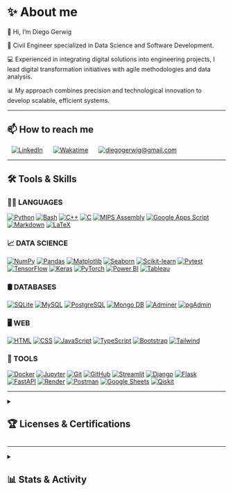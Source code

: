 # **✨ About me**

👋 Hi, I’m Diego Gerwig

🦺 Civil Engineer specialized in Data Science and Software Development. 

💻 Experienced in integrating digital solutions into engineering projects, I lead digital transformation initiatives with agile methodologies and data analysis.

📊 My approach combines precision and technological innovation to develop scalable, efficient systems.


---

## **📫 How to reach me**

<div style="text-align:left">
	<a href="https://www.linkedin.com/in/diegogerwig" target="_blank" rel="noopener noreferrer" style="padding: 10px;"><img alt="LinkedIn" src="https://img.shields.io/badge/LinkedIn-0077B5.svg?logo=linkedin&logoColor=white" height="30"></a>
	<a href="https://wakatime.com/@diegogerwig" style="padding: 10px;"><img alt="Wakatime" src="https://img.shields.io/badge/Wakatime-2496ED.svg?logo=wakatime&logoColor=white&color=green" height="30"></a>
	<!-- <a href="https://www.hackerrank.com/diegogerwig" style="padding: 10px;"><img alt="Hackerrank" src="https://img.shields.io/badge/Hackerrank-2EC866.svg?logo=hackerrank&logoColor=white" height="30"></a> -->
	<!-- <a href="https://www.kaggle.com/diegogerwig" style="padding: 10px;"><img alt="Kaggle" src="https://img.shields.io/badge/Kaggle-20BEFF.svg?logo=kaggle&logoColor=white" style="height: 25px;"></a> -->
	<a href="mailto:diegogerwig@gmail.com" style="padding: 10px;"><img alt="diegogerwig@gmail.com" src="https://img.shields.io/badge/diegogerwig@gmail.com-EA4335.svg?logo=gmail&logoColor=white" height="30"></a>
</div>

---

## **🛠️ Tools & Skills**

<h3 align="left">👨‍💻 LANGUAGES</h3>
	<p align="left">
		<a href="https://github.com/search?q=user%3Adiegogerwig+language%3Apython"><img alt="Python" src="https://img.shields.io/badge/Python-14354C.svg?logo=python&logoColor=white" height="25"></a>
	  	<a href="#"><img alt="Bash" src="https://img.shields.io/badge/Bash-121011.svg?logo=gnu-bash&logoColor=white" height="25"></a>
	  	<a href="#"><img alt="C++" src="https://custom-icon-badges.demolab.com/badge/C++-9C033A.svg?logo=cpp2&logoColor=white" height="25"></a>
	  	<a href="#"><img alt="C" src="https://custom-icon-badges.demolab.com/badge/C-03599C.svg?logo=c-in-hexagon&logoColor=white" height="25"></a>
	  	<a href="#"><img alt="MIPS Assembly" src="https://custom-icon-badges.demolab.com/badge/Assembly-525252.svg?logo=asm-hex&logoColor=white" height="25"></a>
	  	<a href="#"><img alt="Google Apps Script" src="https://custom-icon-badges.demolab.com/badge/Google%20Apps%20Script-02569B.svg?logo=gs&logoColor=white" height="25"></a>
	  	<a href="#"><img alt="Markdown" src="https://img.shields.io/badge/Markdown-000000.svg?logo=markdown&logoColor=white" height="25"></a>
	  	<a href="#"><img alt="LaTeX" src="https://img.shields.io/badge/LaTeX-008080.svg?logo=LaTeX&logoColor=white" height="25"></a>
	</p>

<h3 align="left">📈 DATA SCIENCE</h3>
	<p align="left">
		<a href="#"><img alt="NumPy" src="https://img.shields.io/badge/Numpy-013243.svg?logo=numpy&logoColor=white" height="25"></a>
		<a href="#"><img alt="Pandas" src="https://img.shields.io/badge/Pandas-150458.svg?logo=pandas&logoColor=white" height="25"></a>
		<a href="#"><img alt="Matplotlib" src="https://img.shields.io/badge/Matplotlib-3776AB.svg?logo=python&logoColor=white" height="25"></a>
		<a href="#"><img alt="Seaborn" src="https://img.shields.io/badge/Seaborn-0C4B5E.svg?logo=seaborn&logoColor=white" height="25"></a>
		<a href="#"><img alt="Scikit-learn" src="https://img.shields.io/badge/Scikit--learn-F7931E.svg?logo=scikit-learn&logoColor=white" height="25"></a>
		<a href="#"><img alt="Pytest" src="https://img.shields.io/badge/Pytest-0A9EDC.svg?logo=pytest&logoColor=white" height="25"></a>
		<a href="#"><img alt="TensorFlow" src="https://img.shields.io/badge/TensorFlow-FF6F00.svg?logo=TensorFlow&logoColor=white" height="25"></a>
		<a href="#"><img alt="Keras" src="https://img.shields.io/badge/Keras-D00000.svg?logo=Keras&logoColor=white" height="25"></a>
		<a href="#"><img alt="PyTorch" src="https://img.shields.io/badge/PyTorch-EE4C2C.svg?logo=PyTorch&logoColor=white" height="25"></a>
		<a href="#"><img alt="Power BI" src="https://img.shields.io/badge/Power%20BI-F2C811?logo=powerbi&logoColor=black" height="25"></a>
		<a href="#"><img alt="Tableau" src="https://img.shields.io/badge/Tableau-E97627?logo=Tableau&logoColor=white" height="25"></a>
	</p>

<h3 align="left">🛢️ DATABASES</h3>
	<p align="left">
		<a href="#"><img alt="SQLite" src="https://img.shields.io/badge/SQLite-07405E?logo=sqlite&logoColor=white" height="25"></a>
		<a href="#"><img alt="MySQL" src="https://img.shields.io/badge/MySQL-00000F?logo=mysql&logoColor=white" height="25"></a>
		<a href="#"><img alt="PostgreSQL" src="https://img.shields.io/badge/PostgreSQL-316192?logo=postgresql&logoColor=white" height="25"></a>
		<a href="#"><img alt="Mongo DB" src="https://img.shields.io/badge/MongoDB-4EA94B?logo=mongodb&logoColor=white" height="25"></a>
		<a href="#"><img alt="Adminer" src="https://img.shields.io/badge/Adminer-34567C?logo=adminer&logoColor=white" height="25"></a>
		<a href="#"><img alt="pgAdmin" src="https://img.shields.io/badge/pgAdmin-336791?logo=postgresql&logoColor=white" height="25"></a>
	</p>

<h3 align="left">🖥️ WEB</h3>
	<p align="left">
		<a href="#"><img alt="HTML" src="https://img.shields.io/badge/HTML-E34F26.svg?logo=html5&logoColor=white" height="25"></a>
		<a href="#"><img alt="CSS" src="https://img.shields.io/badge/CSS-1572B6.svg?logo=css3&logoColor=white" height="25"></a>
		<a href="#"><img alt="JavaScript" src="https://img.shields.io/badge/JavaScript-F7DF1E.svg?logo=javascript&logoColor=black" height="25"></a>
		<a href="#"><img alt="TypeScript" src="https://img.shields.io/badge/TypeScript-007ACC.svg?logo=typescript&logoColor=white" height="25"></a>
		<a href="#"><img alt="Bootstrap" src="https://img.shields.io/badge/Bootstrap-563D7C.svg?logo=bootstrap&logoColor=black" height="25"></a>
		<a href="#"><img alt="Tailwind" src="https://img.shields.io/badge/Tailwindcss-0F172A.svg?&logo=tailwindcss&logoColor=white" height="25"></a>
	</p>

<h3 align="left">🧩 TOOLS</h3>
	<p align="left">
		<a href="#"><img alt="Docker" src="https://img.shields.io/badge/Docker-2496ED.svg?logo=docker&logoColor=white" height="25"></a>
		<a href="#"><img alt="Jupyter" src="https://img.shields.io/badge/Jupyter-F37626.svg?logo=Jupyter&logoColor=white" height="25"></a>
		<a href="#"><img alt="Git" src="https://img.shields.io/badge/Git-F05033.svg?logo=git&logoColor=white" height="25"></a>
		<a href="#"><img alt="GitHub" src="https://img.shields.io/badge/GitHub-181717.svg?logo=github&logoColor=white" height="25"></a>
		<a href="#"><img alt="Streamlit" src="https://img.shields.io/badge/Streamlit-FF4B4B.svg?logo=streamlit&logoColor=white" height="25"></a>
		<a href="#"><img alt="Django" src="https://img.shields.io/badge/Django-092E20.svg?logo=django&logoColor=green" height="25"></a>
		<a href="#"><img alt="Flask" src="https://img.shields.io/badge/Flask-000000.svg?logo=flask&logoColor=white" height="25"></a>
		<a href="#"><img alt="FastAPI" src="https://img.shields.io/badge/FastAPI-005571.svg?logo=fastapi&logoColor=white" height="25"></a>
		<a href="#"><img alt="Render" src="https://img.shields.io/badge/Render-46E3B7.svg?logo=render&logoColor=white" height="25"></a>
		<a href="#"><img alt="Postman" src="https://img.shields.io/badge/Postman-FF6C37?logo=postman&logoColor=white" height="25"></a>
		<a href="#"><img alt="Google Sheets" src="https://img.shields.io/badge/Sheets-34A853.svg?logo=google%20sheets&logoColor=white" height="25"></a>
		<a href="https://www.credly.com/badges/7fce96fb-09f9-48c6-9f7c-d5118c3b9412"><img alt="Qiskit" src="https://img.shields.io/badge/Qiskit-000000.svg?logo=qiskit&logoColor=white" height="25"></a>
	</p>

---

<details> 
    <summary><h2>🏆 Licenses & Certifications </h2></summary>
    <h3>42 Network</h3>
		<div style="display: flex; flex-direction: column; align-items: center;">
			<a href="https://www.credly.com/org/42/badge/42-cursus-developer-level-13"><img src="./_badges/42_level_13.png" height="150"></a>
			<!-- <a href="https://www.credly.com/org/42/badge/42-cursus-developer-level-12"><img src="./_badges/42_level_12.png" height="150"></a> -->
		</div>
	<!-- <h3>Full Stack</h3>
		<div style="display: flex; flex-direction: column; align-items: center;">
			<a href="https://www.credly.com/org/42/badge/42-cursus-developer-level-13"><img src="./_badges/BOTTEGA_devCamp Badge.png" height="150"></a>
		</div> -->
	<h3>GIT / GitHub</h3>
		<a href="https://www.credly.com/badges/e9a23cb8-a03c-4587-bdc4-d49b6138e161">
		<img src="./_badges/GitHub_Foundations Badge.png" height="150"></a>
	<h3>Data Science</h3>
		<a href="https://www.cloudskillsboost.google/public_profiles/4d6b9bf8-b271-4023-bbe1-53e006f4a102"><img src="./_badges/GOOGLE_CLOUD Data Engineer.png" height="150"></a>
		<a href="https://catalog-education.oracle.com/ords/certview/sharebadge?id=4014ABE33050C17E030C3FBCD4BEEC6C7B10E27526FB87ECC02B311A5769F59D"><img src="./_badges/ORACLE_Data_science-Professional Badge.png" height="150"></a>
		<a href="https://catalog-education.oracle.com/ords/certview/sharebadge?id=4014ABE33050C17E030C3FBCD4BEEC6C8B065515721C8525D589750CB2DA8609"><img src="./_badges/ORACLE_Data-Foundations-Associate Badge.png" height="150"></a>
		<a href="https://www.credly.com/badges/453e876f-ba84-4a1d-b769-1e7aad435099"><img src="./_badges/IBM_data-science-professional-certificate-2025.png" height="150"></a>
		<a href="https://www.credly.com/badges/d46011cf-6c61-4605-98c7-6ad2822203fe"><img src="./_badges/Google_Data-Analytics Badge.png" height="150"></a>
		<a href="./_badges/TheBridge_DataScience_2024_Certificate.pdf"><img src="./_badges/TheBridge_DataScience_2024_Badge.png" height="150"></a>
		<a href="https://www.credly.com/badges/d93b3386-d62a-47c1-8b34-7b6ea1af991d"><img src="./_badges/LYNUX_FOUNDATION_lfs116-pytorch-and-deep-learning-for-decision-maker.png" height="150"></a>
	<h3>AI</h3>
		<a href="https://catalog-education.oracle.com/ords/certview/sharebadge?id=FB9EE4505F72A476F22AC52AAFA4DA0083141D5F99B660283EF91F6598529FCE"><img src="./_badges/ORACLE_AI-Generative_Professional Badge.png" height="150"></a>
		<a href="https://catalog-education.oracle.com/ords/certview/sharebadge?id=2911B28024EBA113EB2325CA17E0DA1C3F9887685DEE0261FA00D3FC1312A4B7"><img src="./_badges/ORACLE_AI-Vector-Search-Certified Professional.png" height="150"></a>
		<a href="https://catalog-education.oracle.com/ords/certview/sharebadge?id=655E60B03D9CC5D8270C8C66DAAA0565CA951564A7A6BEA7235CE53ABC9680AC"><img src="./_badges/ORACLE_AI-Foundations-Associate Badge.png" height="150"></a>
	<h3>Cloud</h3>
		<a href="https://catalog-education.oracle.com/ords/certview/sharebadge?id=E1957E2AD6FA8E196DD91652205B9A79B4CED2FDCEDCA8A9A6E5CCEA5FE8670B"><img src="./_badges/ORACLE_Cloud-Multicloud-Architect Professional.png" height="150"></a>
		<a href="https://catalog-education.oracle.com/ords/certview/sharebadge?id=7A97439BFC6FD7D0994AA66364668F01937FBB40E4E7283F0668DE2E6E000D33"><img src="./_badges/ORACLE_Cloud-Developer-Professional Badge.png" height="150"></a>
		<a href="https://catalog-education.oracle.com/ords/certview/sharebadge?id=06C63D4E009108A87AFC0C29C8DB816E5B69D4C5373612338DCEFCCDD7D5381D"><img src="./_badges/ORACLE_Cloud-Foundations-Associate Badge.png" height="150"></a>
		<a href="https://www.credly.com/badges/c783511a-1048-40c9-9f58-f32a2eb6b2a3"><img src="./_badges/LYNUX_FOUNDATION_lfs151-introduction-to-cloud-infrastructure-technol.png" height="150"></a>
	<h3>Cybersecurity</h3>
		<a href="https://www.credly.com/badges/c7df9b7e-5cd0-44ea-9239-31a0595b7ee0"><img src="./_badges/IBM_Cybersecurity Certificate.png" height="150"></a>
		<a href="https://www.credly.com/badges/9b00b626-1209-4edf-97fd-463096745842"><img src="./_badges/Google_Cybersecurity Badge.png" height="150"></a>
		<a href="https://www.credly.com/badges/bbb8e8f8-2f61-495d-a13e-e75591faf6cc"><img src="./_badges/LYNUX_FOUNDATION_lfc108-cybersecurity-essentials.png" height="150"></a>
		<a href="https://www.credly.com/badges/13eaeff1-b9b8-422b-8a47-0a98b13a6dc8"><img src="./_badges/LYNUX_FOUNDATION_lfd121-developing-secure-software.1.png" height="150"></a>
		<a href="https://www.credly.com/badges/f890e985-3dc6-483a-9815-a5e6b29e1c65"><img src="./_badges/LYNUX_FOUNDATION_lfd125-security-for-software-development-managers.png" height="150"></a>
	<h3>Project Management</h3>
		<a href="https://www.coursera.org/account/accomplishments/professional-cert/F656MODE8TKQ"><img src="./_badges/Google_Project_Management Badge.png" height="150"></a>
	<h3>Quantum Computing</h3>
		<a href="https://www.credly.com/badges/24334d5d-e18f-438a-9ca0-be7992418f88"><img src="./_badges/IBM_qiskit-global-summer-school-2025-quantum-excellence.png" width="150"></a>
		<a href="https://www.credly.com/badges/2353885b-ae9d-4df9-996d-d00f5d7fff7f"><img src="./_badges/IBM_qiskit-global-summer-school-2024-quantum-excellence.png" width="150"></a>
		<a href="https://www.credly.com/badges/7fce96fb-09f9-48c6-9f7c-d5118c3b9412"><img src="./_badges/IBM_quantum-challenge-2024.png" width="150"></a>
		<a href="https://www.credly.com/badges/1dfa6b06-c443-4d56-b6e8-3375dd7ad03b"><img src="./_badges/IBM_quantum-explorer-2023-advanced.png" width="150"></a>
		<a href="https://www.credly.com/badges/a27d052e-9609-4c30-aeb7-8b86ab0fd75a"><img src="./_badges/IBM_qiskit-global-summer-school-2023-quantum-excellence.png" width="150"></a>
		<br>
		<a href="https://www.credly.com/badges/8aab3a7d-bb0c-437d-af97-161ec79b98a5"><img src="./_badges/LYNUX_FOUNDATION_lfq101-fundamentals-of-quantum-computing.png" width="150"></a>
		<a href="https://www.credly.com/badges/602756a2-0f05-47bf-801f-473b7ec12240"><img src="./_badges/LYNUX_FOUNDATION_lfq102-quantum-computing-essentials-for-senior-lead.png" width="150"></a>
		<br>
		<!-- <a href="https://lms.qureca.com/certificate-verifier/?code=2594-174-439-9511&v=12470fe406d4"><img src="./_badges/QURECA Certificate ADEQUATE Course 2025.png" height="150" width="250"></a> -->
		<a href="./_badges/QCourse501-2-48_Certificate.jpg"><img src="./_badges/QCourse501-2-48_Badge.jpg" height="150" width="250"></a>
		<a href="./_badges/QCourse504-1-91_Certificate.jpg"><img src="./_badges/QCourse504-1-91_Badge.jpg" height="150" width="250"></a>
		<a href="./_badges/QCourse501-1-214_Certificate.jpg"><img src="./_badges/QCourse501-1-214_Badge.jpg" height="150" width="250"></a>
		<br>
	<h3>TryHackMe</h3>
		<div>
			<p>
				<a href="https://tryhackme.com/p/diegogerwig" target="_blank">
					<img 
					src="https://tryhackme-badges.s3.amazonaws.com/diegogerwig.png?v=20251001" 
					width="400px" 
					alt="TryHackMe Badge">
				</a>
			</p>
		</div>
	<!-- <h3>HackTheBox</h3>
		<div>
			<p>
				<a href="https://app.hackthebox.com/profile/1128920" target="_blank">
					<img 
					src="https://www.hackthebox.com/badge/image/1128920" 
					width="400px" 
					alt="">
				</a>
			</p>
		</div> -->
	<h3>Codewars</h3>
		<div>
			<p>
				<a href="https://www.codewars.com/users/diegogerwig" target="_blank">
					<img width="400px"
					src="https://github.r2v.ch/codewars?user=diegogerwig" 
					alt="" />
				</a>
			</p>
		</div>
	<h3>LeetCode</h3>
		<!-- <a href="https://leetcode.com/u/diegogerwig/" target="_blank">
			<img src="https://assets.leetcode.com/static_assets/marketing/2024-50.gif" alt="LeetCode 2024 50 Days Badge" width="100px" style="position:absolute"/>
		</a> -->
		<div>
			<p>
				<a href="https://leetcode.com/u/diegogerwig/">
					<img width="400px"
					src="https://leetcode-badge-showcase.vercel.app/api?username=diegogerwig&theme=dark&border=border&animated=false" 
					alt="">
				</a>
			</p>
			<p>
				<a href="https://leetcode.com/u/diegogerwig/">
					<img width="400px"
					src="https://leetcode-badge-sage.vercel.app/badge/diegogerwig?theme=dark&bgColor=282828&border=border" 
					alt="">
				</a>
			</p>
		</div>
</details>

---

<details>
	<summary><h2>📊 Stats & Activity</h2></summary>
	<div align="center">
		<p>
			<a href="#">
				<img width="50%" 
				src="https://github-readme-streak-stats.herokuapp.com/?user=diegogerwig&theme=vue-dark&hide_border=false" 
				alt="">
			</a>
		</p>
		<p>
			<a href="#">
				<img width="50%" 
				src="https://github-readme-stats.vercel.app/api?username=diegogerwig&theme=vue-dark&show_icons=true&hide_border=false&count_private=true"
				alt="">
			</a>
		</p>
<!-- 		<a href="#">
			<img width="60%" 
			src="https://github-readme-stats.vercel.app/api/top-langs/?username=diegogerwig&theme=vue-dark&show_icons=true&hide_border=false&langs_count=10&layout=compact"
			alt="Top Languages Stats - Failed to load">
		</a> -->
		<br>
		<a href="https://wakatime.com/@diegogerwig">
			<img width="30%"
			src="https://wakatime.com/badge/user/a124cb58-405f-40c8-a801-6033e54c1f7d.svg?style=flat" 
			alt="Wakatime Badge - Failed to load">
		</a>
		<br>
		<a href="https://wakatime.com/@diegogerwig">
			<img width="70%" 
			src="https://github-readme-stats.vercel.app/api/wakatime?username=diegogerwig&hide_progress=false&layout=compact&custom_title=WAKATIME%20%20%20%20%20📈last%20year%20stats&hide_border=false&theme=vue-dark"
			alt="Wakatime Stats - Failed to load">
		</a>   
		<br>
		<br>
		<a href="https://github.com/ashutosh00710/github-readme-activity-graph">
			<img width="90%" 
			alt="Activity Graph - Failed to load" 
			src="https://github-readme-activity-graph.vercel.app/graph/?username=diegogerwig&hide_border=false&theme=vue">
		</a>
	</div>
</details>
